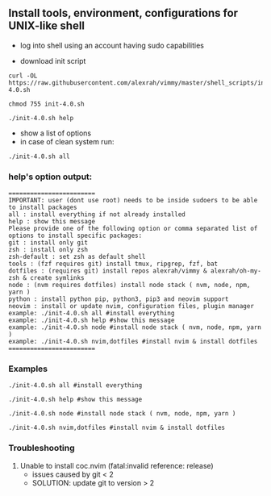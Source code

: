 ## Install tools, environment, configurations for UNIX-like shell

* log into shell using an account having sudo capabilities

* download init script

```
curl -OL https://raw.githubusercontent.com/alexrah/vimmy/master/shell_scripts/init-4.0.sh

chmod 755 init-4.0.sh

./init-4.0.sh help
```

*  show a list of options 
*  in case of clean system run:

```
./init-4.0.sh all
```

### help's option output:
```
========================
IMPORTANT: user (dont use root) needs to be inside sudoers to be able to install packages
all : install everything if not already installed
help : show this message
Please provide one of the following option or comma separated list of options to install specific packages:
git : install only git
zsh : install only zsh
zsh-default : set zsh as default shell
tools : (fzf requires git) install tmux, ripgrep, fzf, bat
dotfiles : (requires git) install repos alexrah/vimmy & alexrah/oh-my-zsh & create symlinks
node : (nvm requires dotfiles) install node stack ( nvm, node, npm, yarn )
python : install python pip, python3, pip3 and neovim support
neovim : install or update nvim, configuration files, plugin manager
example: ./init-4.0.sh all #install everything
example: ./init-4.0.sh help #show this message
example: ./init-4.0.sh node #install node stack ( nvm, node, npm, yarn )
example: ./init-4.0.sh nvim,dotfiles #install nvim & install dotfiles
========================
```

### Examples

`./init-4.0.sh all #install everything`

`./init-4.0.sh help #show this message`

`./init-4.0.sh node #install node stack ( nvm, node, npm, yarn )`

`./init-4.0.sh nvim,dotfiles #install nvim & install dotfiles`

### Troubleshooting

1. Unable to install coc.nvim (fatal:invalid reference: release)
	* issues caused by git < 2
	* SOLUTION: update git to version > 2
